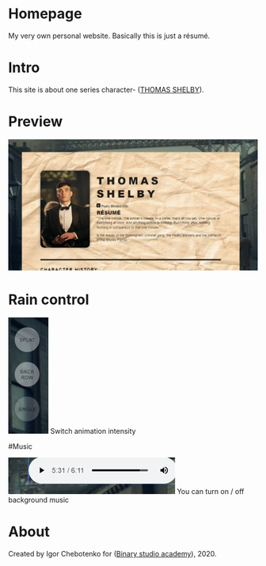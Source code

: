 # Homepage
 My very own personal website. Basically this is just a résumé.

# Intro
This site is about one series character- ([THOMAS SHELBY](https://peaky-blinders.fandom.com/wiki/Thomas_Shelby)).

# Preview
![Image alt](./image/1.png)


# Rain control


![Image alt](./image/2.png)
Switch animation intensity

#Music

![Image alt](./image/3.png)
You can turn on / off background music



# About
Created by Igor Chebotenko for ([Binary studio academy](https://academy.binary-studio.com/ua/)), 2020.


